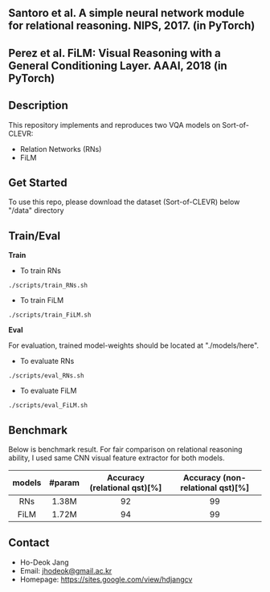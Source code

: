 ## Santoro et al. A simple neural network module for relational reasoning. NIPS, 2017. (in PyTorch)
## Perez et al. FiLM: Visual Reasoning with a General Conditioning Layer. AAAI, 2018 (in PyTorch)

## Description

This repository implements and reproduces two VQA models on Sort-of-CLEVR:
- Relation Networks (RNs)
- FiLM


## Get Started

To use this repo, please download the dataset (Sort-of-CLEVR) below "/data" directory


## Train/Eval

**Train**
- To train RNs
```Shell
./scripts/train_RNs.sh
```
- To train FiLM
```Shell
./scripts/train_FiLM.sh
```
**Eval**

For evaluation, trained model-weights should be located at "./models/here".

- To evaluate RNs
```Shell
./scripts/eval_RNs.sh
```
- To evaluate FiLM
```Shell
./scripts/eval_FiLM.sh
```


## Benchmark

Below is benchmark result. For fair comparison on relational reasoning ability, I used same CNN visual feature extractor for both models. 

|  models | #param | Accuracy (relational qst)[%] | Accuracy (non-relational qst)[%] |
|:------: | :----: |:----:  | :----:  |
| RNs     |  1.38M |   92   |   99    | 
| FiLM    |  1.72M |   94   |   99    |


## Contact

- Ho-Deok Jang
- Email: jhodeok@gmail.ac.kr
- Homepage: https://sites.google.com/view/hdjangcv
